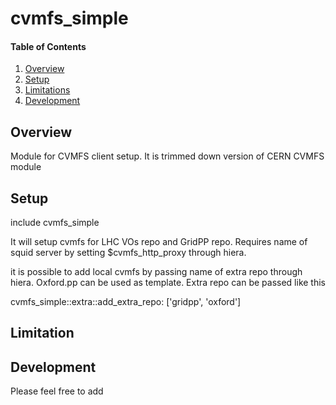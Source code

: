 # cvmfs_simple

#### Table of Contents

1. [Overview](#overview)
2. [Setup ](#setup)
3. [Limitations ](#limitations)
4. [Development ](#development)

## Overview

Module for CVMFS client setup. It is trimmed down version of CERN CVMFS module

## Setup
 
include cvmfs_simple

It will setup cvmfs for LHC VOs repo and GridPP repo. Requires name of squid server by setting $cvmfs_http_proxy through hiera. 

it is possible to add local cvmfs by passing name of extra repo through hiera. Oxford.pp can be used as template. Extra repo can be passed like this

cvmfs_simple::extra::add_extra_repo: ['gridpp', 'oxford']    


## Limitation

## Development
 
Please feel free to add

